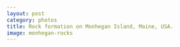 ```yaml
---
layout: post
category: photos
title: Rock formation on Monhegan Island, Maine, USA.
image: monhegan-rocks
---
```

